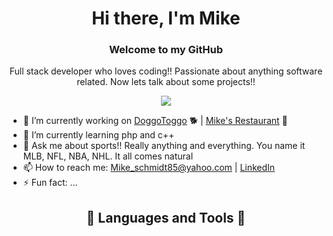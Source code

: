 

<h1 align="center">Hi there, I'm Mike</h1>
<h3 align="center">Welcome to my GitHub</h3>

<!--
**MikeSchmidt85/MikeSchmidt85** is a ✨ _special_ ✨ repository because its `README.md` (this file) appears on your GitHub profile.

Here are some ideas to get you started:
-->

<p align="center">Full stack developer who loves coding!! Passionate about anything software related. Now lets talk about some projects!!</p>

<p align="center"><img src="https://user-images.githubusercontent.com/89613492/167223153-1d56a8df-b0d9-43bc-9f06-f6e8cfb39a0b.jpg" /></p>


 
  
- 🔭 I’m currently working on <a href="https://github.com/MikeSchmidt85/doggotoggo2.0">DoggoToggo</a> 🐕 | <a href="https://github.com/MikeSchmidt85/doggotoggo2.0">Mike's Restaurant</a> 🍕
- 🌱 I’m currently learning php and c++
- 💬 Ask me about sports!! Really anything and everything. You name it MLB, NFL, NBA, NHL. It all comes natural
- 📫 How to reach me: Mike_schmidt85@yahoo.com | <a href="https://www.linkedin.com/in/michael-schmidt-d/">LinkedIn</a>
- ⚡ Fun fact: ...

<h2 align="center">🐍 Languages and Tools 🐍</h2> 



